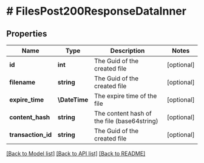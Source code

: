 # # FilesPost200ResponseDataInner

## Properties

Name | Type | Description | Notes
------------ | ------------- | ------------- | -------------
**id** | **int** | The Guid of the created file | [optional]
**filename** | **string** | The Guid of the created file | [optional]
**expire_time** | **\DateTime** | The expire time of the file | [optional]
**content_hash** | **string** | The content hash of the file (base64string) | [optional]
**transaction_id** | **string** | The Guid of the created file | [optional]

[[Back to Model list]](../../README.md#models) [[Back to API list]](../../README.md#endpoints) [[Back to README]](../../README.md)

